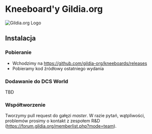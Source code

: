 # Kneeboard'y Gildia.org

![Gildia.org Logo](https://images.weserv.nl/?url=https://i.imgur.com/nFHxQMy.png&w=140&il)

## Instalacja
### Pobieranie
* Wchodzimy na https://github.com/gildia-org/kneeboards/releases
* Pobieramy kod źródłowy ostatniego wydania

### Dodawanie do DCS World
TBD

### Współtworzenie
Tworzymy pull request do gałęzi _master_. W razie pytań, wątpliwości, problemów prosimy o kontakt z zespołem R&D (https://forum.gildia.org/memberlist.php?mode=team).

